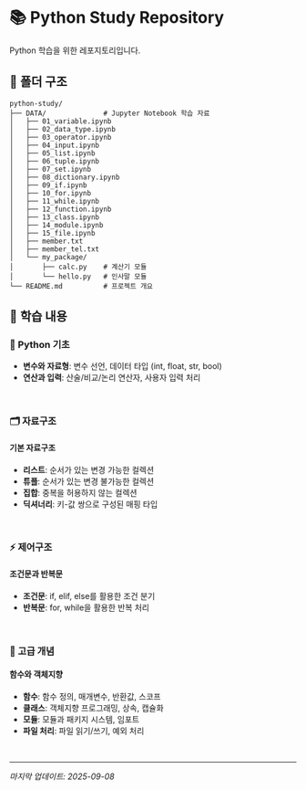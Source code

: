# 📚 Python Study Repository

Python 학습을 위한 레포지토리입니다.

## 📂 폴더 구조
```
python-study/
├── DATA/              # Jupyter Notebook 학습 자료
│   ├── 01_variable.ipynb
│   ├── 02_data_type.ipynb
│   ├── 03_operator.ipynb
│   ├── 04_input.ipynb
│   ├── 05_list.ipynb
│   ├── 06_tuple.ipynb
│   ├── 07_set.ipynb
│   ├── 08_dictionary.ipynb
│   ├── 09_if.ipynb
│   ├── 10_for.ipynb
│   ├── 11_while.ipynb
│   ├── 12_function.ipynb
│   ├── 13_class.ipynb
│   ├── 14_module.ipynb
│   ├── 15_file.ipynb
│   ├── member.txt
│   ├── member_tel.txt
│   └── my_package/
│       ├── calc.py    # 계산기 모듈
│       └── hello.py   # 인사말 모듈
└── README.md          # 프로젝트 개요
```

## 📂 학습 내용

### 🐍 Python 기초
- **변수와 자료형**: 변수 선언, 데이터 타입 (int, float, str, bool)
- **연산과 입력**: 산술/비교/논리 연산자, 사용자 입력 처리

<br/>

### 🗂️ 자료구조
#### 기본 자료구조
- **리스트**: 순서가 있는 변경 가능한 컬렉션
- **튜플**: 순서가 있는 변경 불가능한 컬렉션
- **집합**: 중복을 허용하지 않는 컬렉션
- **딕셔너리**: 키-값 쌍으로 구성된 매핑 타입

<br/>

### ⚡ 제어구조
#### 조건문과 반복문
- **조건문**: if, elif, else를 활용한 조건 분기
- **반복문**: for, while을 활용한 반복 처리

<br/>

### 🔧 고급 개념
#### 함수와 객체지향
- **함수**: 함수 정의, 매개변수, 반환값, 스코프
- **클래스**: 객체지향 프로그래밍, 상속, 캡슐화
- **모듈**: 모듈과 패키지 시스템, 임포트
- **파일 처리**: 파일 읽기/쓰기, 예외 처리

<br/>

---
*마지막 업데이트: 2025-09-08*
